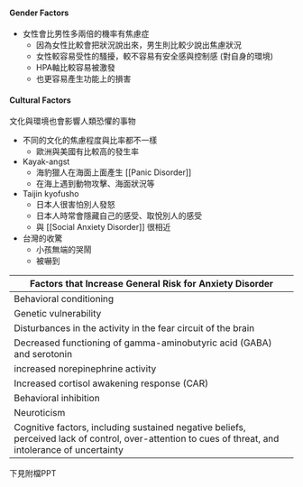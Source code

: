 #### Gender Factors
- 女性會比男性多兩倍的機率有焦慮症
	- 因為女性比較會把狀況說出來，男生則比較少說出焦慮狀況
	- 女性較容易受性的騷擾，較不容易有安全感與控制感 (對自身的環境)
	- HPA軸比較容易被激發
	- 也更容易產生功能上的損害


#### Cultural Factors
文化與環境也會影響人類恐懼的事物
- 不同的文化的焦慮程度與比率都不一樣
	-	歐洲與美國有比較高的發生率
- Kayak-angst
	- 海豹獵人在海面上面產生 [[Panic Disorder]]
	- 在海上遇到動物攻擊、海面狀況等
- Taijin kyofusho
	- 日本人很害怕別人發怒
	- 日本人時常會隱藏自己的感受、取悅別人的感受
	- 與 [[Social Anxiety Disorder]] 很相近
- 台灣的收驚
	- 小孩無端的哭鬧
	- 被嚇到


Factors that Increase General Risk for Anxiety Disorder |
--|
Behavioral conditioning|
Genetic vulnerability|
Disturbances in the activity in the fear circuit of the brain|
Decreased functioning of gamma-aminobutyric acid (GABA) and serotonin|
increased norepinephrine activity|
Increased cortisol awakening response (CAR)|
Behavioral inhibition|
Neuroticism|
Cognitive factors, including sustained negative beliefs, perceived lack of control, over-attention to cues of threat, and intolerance of uncertainty|
下見附檔PPT